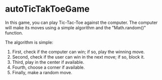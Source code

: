 # autoTicTakToeGame
In this game, you can play Tic-Tac-Toe against the computer. The computer will make its moves using a simple algorithm and the "Math.random()" function.

The algorithm is simple:  
1. First, check if the computer can win; if so, play the winning move.  
2. Second, check if the user can win in the next move; if so, block it.  
3. Third, play in the center if available.  
4. Fourth, choose a corner if available.  
5. Finally, make a random move.

